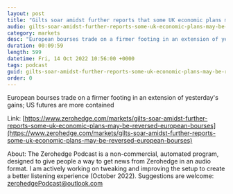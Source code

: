 ```yaml
---
layout: post
title: "Gilts soar amidst further reports that some UK economic plans may be reversed; European bourses trade on a firmer footing - Newsquawk US Market Open"
audio: gilts-soar-amidst-further-reports-some-uk-economic-plans-may-be-reversed-european-bourses-0
category: markets
desc: "European bourses trade on a firmer footing in an extension of yesterday's gains; US futures are more contained"
duration: 00:09:59
length: 599
datetime: Fri, 14 Oct 2022 10:56:00 +0000
tags: podcast
guid: gilts-soar-amidst-further-reports-some-uk-economic-plans-may-be-reversed-european-bourses-0
order: 0
---
```

European bourses trade on a firmer footing in an extension of yesterday's gains; US futures are more contained

Link: [https://www.zerohedge.com/markets/gilts-soar-amidst-further-reports-some-uk-economic-plans-may-be-reversed-european-bourses](https://www.zerohedge.com/markets/gilts-soar-amidst-further-reports-some-uk-economic-plans-may-be-reversed-european-bourses)

About: The Zerohedge Podcast is a non-commercial, automated program, designed to give people a way to get news from Zerohedge in an audio format.  I am actively working on tweaking and improving the setup to create a better listening experience (October 2022).  Suggestions are welcome: [zerohedgePodcast@outlook.com](mailto:zerohedgePodcast@outlook.com)